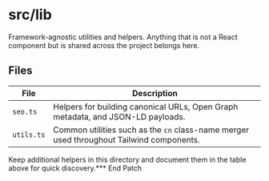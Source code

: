 # src/lib

Framework-agnostic utilities and helpers. Anything that is not a React component but is shared across the project belongs here.

## Files

| File | Description |
|------|-------------|
| `seo.ts` | Helpers for building canonical URLs, Open Graph metadata, and JSON-LD payloads. |
| `utils.ts` | Common utilities such as the `cn` class-name merger used throughout Tailwind components. |

Keep additional helpers in this directory and document them in the table above for quick discovery.*** End Patch
